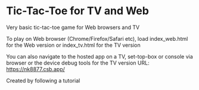 # Tic-Tac-Toe for TV and Web
Very basic tic-tac-toe game for Web browsers and TV

To play on Web browser (Chrome/Firefox/Safari etc), load index_web.html for the Web version or index_tv.html for the TV version

You can also navigate to the hosted app on a TV, set-top-box or console via browser or the device debug tools for the TV version
URL: https://nk8877.csb.app/

Created by following a tutorial
